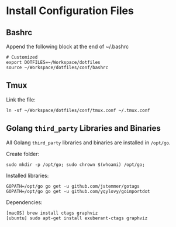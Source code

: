 # Install Configuration Files

## Bashrc

Append the following block at the end of ~/.bashrc

    # Customized
    export DOTFILES=~/Workspace/dotfiles
    source ~/Workspace/dotfiles/conf/bashrc

## Tmux

Link the file:

    ln -sf ~/Workspace/dotfiles/conf/tmux.conf ~/.tmux.conf

## Golang `third_party` Libraries and Binaries

All Golang `third_party` libraries and binaries are installed in `/opt/go`.

Create folder:

    sudo mkdir -p /opt/go; sudo chrown $(whoami) /opt/go;

Installed libraries:

    GOPATH=/opt/go go get -u github.com/jstemmer/gotags
    GOPATH=/opt/go go get -u github.com/yqylovy/goimportdot

Dependencies:

    [macOS] brew install ctags graphviz
    [ubuntu] sudo apt-get install exuberant-ctags graphviz
